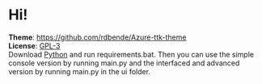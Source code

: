 # Hi!

**Theme**: https://github.com/rdbende/Azure-ttk-theme<br>
**License**: [GPL-3](https://raw.githubusercontent.com/allahin/yt-music-downloader/main/license.txt)<br>
Download [Python](https://www.python.org/downloads/) and run requirements.bat. Then you can use the simple console version by running main.py and the interfaced and advanced version by running main.py in the ui folder.
